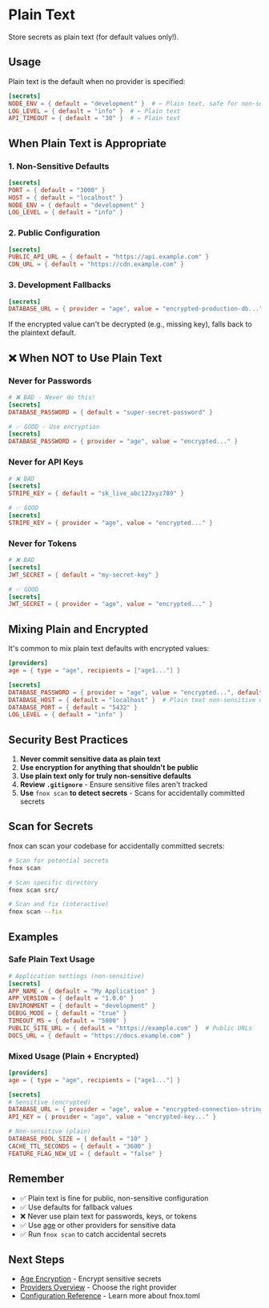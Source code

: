 # Plain Text

Store secrets as plain text (for default values only!).

## Usage

Plain text is the default when no provider is specified:

```toml
[secrets]
NODE_ENV = { default = "development" }  # ← Plain text, safe for non-sensitive defaults
LOG_LEVEL = { default = "info" }  # ← Plain text
API_TIMEOUT = { default = "30" }  # ← Plain text
```

## When Plain Text is Appropriate

### 1. Non-Sensitive Defaults

```toml
[secrets]
PORT = { default = "3000" }
HOST = { default = "localhost" }
NODE_ENV = { default = "development" }
LOG_LEVEL = { default = "info" }
```

### 2. Public Configuration

```toml
[secrets]
PUBLIC_API_URL = { default = "https://api.example.com" }
CDN_URL = { default = "https://cdn.example.com" }
```

### 3. Development Fallbacks

```toml
[secrets]
DATABASE_URL = { provider = "age", value = "encrypted-production-db...", default = "postgresql://localhost/dev_db" }  # ← Fallback for local dev
```

If the encrypted value can't be decrypted (e.g., missing key), falls back to the plaintext default.

## ❌ When NOT to Use Plain Text

### Never for Passwords

```toml
# ❌ BAD - Never do this!
[secrets]
DATABASE_PASSWORD = { default = "super-secret-password" }

# ✅ GOOD - Use encryption
[secrets]
DATABASE_PASSWORD = { provider = "age", value = "encrypted..." }
```

### Never for API Keys

```toml
# ❌ BAD
[secrets]
STRIPE_KEY = { default = "sk_live_abc123xyz789" }

# ✅ GOOD
[secrets]
STRIPE_KEY = { provider = "age", value = "encrypted..." }
```

### Never for Tokens

```toml
# ❌ BAD
[secrets]
JWT_SECRET = { default = "my-secret-key" }

# ✅ GOOD
[secrets]
JWT_SECRET = { provider = "age", value = "encrypted..." }
```

## Mixing Plain and Encrypted

It's common to mix plain text defaults with encrypted values:

```toml
[providers]
age = { type = "age", recipients = ["age1..."] }

[secrets]
DATABASE_PASSWORD = { provider = "age", value = "encrypted...", default = "dev-password" }  # Encrypted sensitive values, fallback for local dev
DATABASE_HOST = { default = "localhost" }  # Plain text non-sensitive defaults
DATABASE_PORT = { default = "5432" }
LOG_LEVEL = { default = "info" }
```

## Security Best Practices

1. **Never commit sensitive data as plain text**
2. **Use encryption for anything that shouldn't be public**
3. **Use plain text only for truly non-sensitive defaults**
4. **Review `.gitignore`** - Ensure sensitive files aren't tracked
5. **Use** `fnox scan` **to detect secrets** - Scans for accidentally committed secrets

## Scan for Secrets

fnox can scan your codebase for accidentally committed secrets:

```bash
# Scan for potential secrets
fnox scan

# Scan specific directory
fnox scan src/

# Scan and fix (interactive)
fnox scan --fix
```

## Examples

### Safe Plain Text Usage

```toml
# Application settings (non-sensitive)
[secrets]
APP_NAME = { default = "My Application" }
APP_VERSION = { default = "1.0.0" }
ENVIRONMENT = { default = "development" }
DEBUG_MODE = { default = "true" }
TIMEOUT_MS = { default = "5000" }
PUBLIC_SITE_URL = { default = "https://example.com" }  # Public URLs
DOCS_URL = { default = "https://docs.example.com" }
```

### Mixed Usage (Plain + Encrypted)

```toml
[providers]
age = { type = "age", recipients = ["age1..."] }

[secrets]
# Sensitive (encrypted)
DATABASE_URL = { provider = "age", value = "encrypted-connection-string..." }
API_KEY = { provider = "age", value = "encrypted-key..." }

# Non-sensitive (plain)
DATABASE_POOL_SIZE = { default = "10" }
CACHE_TTL_SECONDS = { default = "3600" }
FEATURE_FLAG_NEW_UI = { default = "false" }
```

## Remember

- ✅ Plain text is fine for public, non-sensitive configuration
- ✅ Use defaults for fallback values
- ❌ Never use plain text for passwords, keys, or tokens
- ✅ Use [age](/providers/age) or other providers for sensitive data
- ✅ Run `fnox scan` to catch accidental secrets

## Next Steps

- [Age Encryption](/providers/age) - Encrypt sensitive secrets
- [Providers Overview](/providers/overview) - Choose the right provider
- [Configuration Reference](/reference/configuration) - Learn more about fnox.toml
